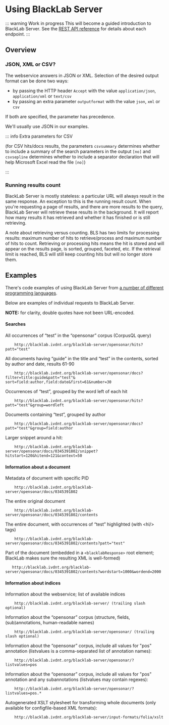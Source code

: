 # Using BlackLab Server

::: warning Work in progress
This will become a guided introduction to BlackLab Server. See the [REST API reference](rest-api/) for details about each endpoint.
:::

## Overview

### JSON, XML or CSV?

The webservice answers in JSON or XML. Selection of the desired output format can be done two ways:

- by passing the HTTP header `Accept` with the value `application/json`, `application/xml` or `text/csv`
- by passing an extra parameter `outputformat` with the value `json`, `xml` or `csv`

If both are specified, the parameter has precedence.

We'll usually use JSON in our examples.

::: info Extra parameters for CSV

(for CSV hits/docs results, the parameters `csvsummary` determines whether to include a summary of 
the search parameters in the output `[no]` and `csvsepline` determines whether to include a separator declaration 
that will help Microsoft Excel read the file `[no]`)

:::

### Running results count

BlackLab Server is mostly stateless: a particular URL will always result in the same response. An exception to this is the running result count. When you're requesting a page of results, and there are more results to the query, BlackLab Server will retrieve these results in the background. It will report how many results it has retrieved and whether it has finished or is still retrieving.

A note about retrieving versus counting. BLS has two limits for processing results: maximum number of hits to retrieve/process and maximum number of hits to count. Retrieving or processing hits means the hit is stored and will appear on the results page, is sorted, grouped, faceted, etc. If the retrieval limit is reached, BLS will still keep counting hits but will no longer store them.


## Examples

There's code examples of using BlackLab Server from [a number of different programming languages](from-different-languages.md).

Below are examples of individual requests to BlackLab Server.

**NOTE:** for clarity, double quotes have not been URL-encoded.

#### Searches

All occurrences of “test” in the “opensonar” corpus (CorpusQL query)

		http://blacklab.ivdnt.org/blacklab-server/opensonar/hits?patt="test"

All documents having “guide” in the title and “test” in the contents, sorted by author and date, results 61-90

		http://blacklab.ivdnt.org/blacklab-server/opensonar/docs?filter=title:guide&patt="test"& sort=field:author,field:date&first=61&number=30

Occurrences of “test”, grouped by the word left of each hit

		http://blacklab.ivdnt.org/blacklab-server/opensonar/hits?patt="test"&group=wordleft

Documents containing “test”, grouped by author

		http://blacklab.ivdnt.org/blacklab-server/opensonar/docs?patt="test"&group=field:author

Larger snippet around a hit:

        http://blacklab.ivdnt.org/blacklab-server/opensonar/docs/0345391802/snippet?hitstart=120&hitend=121&context=50

#### Information about a document

Metadata of document with specific PID

		http://blacklab.ivdnt.org/blacklab-server/opensonar/docs/0345391802

The entire original document

		http://blacklab.ivdnt.org/blacklab-server/opensonar/docs/0345391802/contents

The entire document, with occurrences of “test” highlighted (with <hl/\> tags)

		http://blacklab.ivdnt.org/blacklab-server/opensonar/docs/0345391802/contents?patt="test"

Part of the document (embedded in a `<blacklabResponse>` root element; BlackLab makes sure the resulting XML is well-formed)

       http://blacklab.ivdnt.org/blacklab-server/opensonar/docs/0345391802/contents?wordstart=1000&wordend=2000


#### Information about indices

Information about the webservice; list of available indices

        http://blacklab.ivdnt.org/blacklab-server/ (trailing slash optional)

Information about the “opensonar” corpus (structure, fields, (sub)annotations, human-readable names)

        http://blacklab.ivdnt.org/blacklab-server/opensonar/ (trailing slash optional)

Information about the “opensonar” corpus, include all values for "pos" annotation (listvalues is a comma-separated list of annotation names):

        http://blacklab.ivdnt.org/blacklab-server/opensonar/?listvalues=pos

Information about the “opensonar” corpus, include all values for "pos" annotation and any subannotations (listvalues may contain regexes):

        http://blacklab.ivdnt.org/blacklab-server/opensonar/?listvalues=pos.*

Autogenerated XSLT stylesheet for transforming whole documents (only available for configfile-based XML formats):

        http://blacklab.ivdnt.org/blacklab-server/input-formats/folia/xslt

